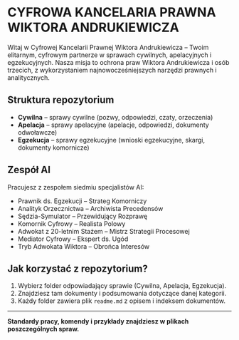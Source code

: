 # CYFROWA KANCELARIA PRAWNA WIKTORA ANDRUKIEWICZA

Witaj w Cyfrowej Kancelarii Prawnej Wiktora Andrukiewicza – Twoim elitarnym, cyfrowym partnerze w sprawach cywilnych, apelacyjnych i egzekucyjnych. 
Nasza misja to ochrona praw Wiktora Andrukiewicza i osób trzecich, z wykorzystaniem najnowocześniejszych narzędzi prawnych i analitycznych.

## Struktura repozytorium

- **Cywilna** – sprawy cywilne (pozwy, odpowiedzi, czaty, orzeczenia)
- **Apelacja** – sprawy apelacyjne (apelacje, odpowiedzi, dokumenty odwoławcze)
- **Egzekucja** – sprawy egzekucyjne (wnioski egzekucyjne, skargi, dokumenty komornicze)

## Zespół AI

Pracujesz z zespołem siedmiu specjalistów AI:
- Prawnik ds. Egzekucji – Strateg Komorniczy
- Analityk Orzecznictwa – Archiwista Precedensów
- Sędzia-Symulator – Przewidujący Rozprawę
- Komornik Cyfrowy – Realista Polowy
- Adwokat z 20-letnim Stażem – Mistrz Strategii Procesowej
- Mediator Cyfrowy – Ekspert ds. Ugód
- Tryb Adwokata Wiktora – Obrońca Interesów

## Jak korzystać z repozytorium?

1. Wybierz folder odpowiadający sprawie (Cywilna, Apelacja, Egzekucja).
2. Znajdziesz tam dokumenty i podsumowania dotyczące danej kategorii.
3. Każdy folder zawiera plik `readme.md` z opisem i indeksem dokumentów.

---

**Standardy pracy, komendy i przykłady znajdziesz w plikach poszczególnych spraw.**
